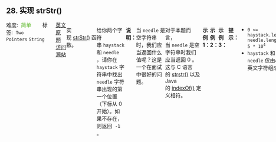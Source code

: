 <div style="font-size: 20px; margin-bottom: 15px; font-weight: bold;">28. 实现 strStr()</div>
<div style="display: flex; font-size: 14px; justify-content: space-between;"><div><span style="margin-right: 30px;">难度:&nbsp;&nbsp;<label style="color: rgb(90, 183, 38);">简单</label></span><span style="margin-right: 30px;">标签:&nbsp;&nbsp;<code>Two Pointers</code>&nbsp;<code>String</code></span></div><div><span style="margin-right: 15px;"><a href="https://leetcode.com/problems/implement-strstr/">英文原题</a></span><span><a href="https://leetcode-cn.com/problems/implement-strstr/">访问源站</a></span></div>
<hr style="height: 1px; margin: 1em 0px;" />
<p>实现 <a href="https://baike.baidu.com/item/strstr/811469" target="_blank">strStr()</a> 函数。</p>

<p>给你两个字符串 <code>haystack</code> 和 <code>needle</code> ，请你在 <code>haystack</code> 字符串中找出 <code>needle</code> 字符串出现的第一个位置（下标从 0 开始）。如果不存在，则返回  <code>-1</code><strong> </strong>。</p>

<p> </p>

<p><strong>说明：</strong></p>

<p>当 <code>needle</code> 是空字符串时，我们应当返回什么值呢？这是一个在面试中很好的问题。</p>

<p>对于本题而言，当 <code>needle</code> 是空字符串时我们应当返回 0 。这与 C 语言的 <a href="https://baike.baidu.com/item/strstr/811469" target="_blank">strstr()</a> 以及 Java 的 <a href="https://docs.oracle.com/javase/7/docs/api/java/lang/String.html#indexOf(java.lang.String)" target="_blank">indexOf()</a> 定义相符。</p>

<p> </p>

<p><strong>示例 1：</strong></p>

<pre>
<strong>输入：</strong>haystack = "hello", needle = "ll"
<strong>输出：</strong>2
</pre>

<p><strong>示例 2：</strong></p>

<pre>
<strong>输入：</strong>haystack = "aaaaa", needle = "bba"
<strong>输出：</strong>-1
</pre>

<p><strong>示例 3：</strong></p>

<pre>
<strong>输入：</strong>haystack = "", needle = ""
<strong>输出：</strong>0
</pre>

<p> </p>

<p><strong>提示：</strong></p>

<ul>
	<li><code>0 &lt;= haystack.length, needle.length &lt;= 5 * 10<sup>4</sup></code></li>
	<li><code>haystack</code> 和 <code>needle</code> 仅由小写英文字符组成</li>
</ul>

<hr style="height: 1px; margin: 1em 0px;" />
<strong>第2次解答</strong>
```javascript
/**
 * @param {string} haystack
 * @param {string} needle
 * @return {number}
 */
var strStr = function (haystack, needle) {
  // 边界条件，因为如果 needle 为空，则没有下方的 j 从 1 开始
  if (needle === "") return 0;
  // 依次遍历haystack的每一项，从0开始，到 最后第（needle）的长度项为止
  let i = 0;
  for (i; i < haystack.length - needle.length + 1; i++) {
    // 如果当前位置的值和needle 相同，则进入比较
    if (haystack[i] === needle[0]) {
      // j 从 1开始，因为0已经比较过了
      let j = 1;
      // 比较 needle里每一项是否和 haystack 一样
      for (j; j < needle.length; j++) {
        // 不一样就不比较下去了
        if (haystack[i + j] !== needle[j]) {
          break;
        }
      }
      // 如果 j 的长度大于等于 needle 的长度，证明比较完成了，全都符合要求，返回 i 的索引
      if (j >= needle.length) return i;
    }
  }
  // 否则就是没找到
  return -1;
};
```
<hr style="height: 1px; margin: 1em 0px;" />
<strong>第1次解答</strong>
```javascript
/**
 * @param {string} haystack
 * @param {string} needle
 * @return {number}
 */
var strStr = function (haystack, needle) {
  // 边界问题特殊处理
  if (needle === "") return 0;

  /*
    最差情况：
      haystack:  a b c d e f g h i
      needle:                g h i
      i比较区间   |           |
      j比较区间               |   |
  */

  // 只需要比较从 0 到 needle 字符串长度之前的字符是否符合要求。
  for (let i = 0; i <= haystack.length - needle.length; i++) {
    // 判断是否需要开始逐个比较 needle 每一个字符的前提是第一个字符必须相同
    if (haystack[i] === needle[0]) {
      let j = 0;
      for (; j < needle.length; j++) {
        // 如果 needle 里某个字符不相同，直接退出比较
        if (haystack[i + j] !== needle[j]) {
          break;
        }
      }
      // j === needle 长度，表示比较到最后一位了，是匹配的，否则表示未匹配成功，j 重置。
      if (j === needle.length) return i;
      else j = 0;
    }
  }

  // i 走到最后都没匹配上
  return -1;
};
```